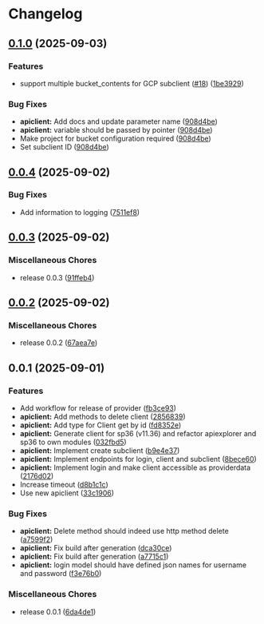 # Changelog

## [0.1.0](https://github.com/statisticsnorway/terraform-provider-commvault/compare/v0.0.4...v0.1.0) (2025-09-03)


### Features

* support multiple bucket_contents for GCP subclient ([#18](https://github.com/statisticsnorway/terraform-provider-commvault/issues/18)) ([1be3929](https://github.com/statisticsnorway/terraform-provider-commvault/commit/1be39296d31290ea3af2952a48ebd2eefe881962))


### Bug Fixes

* **apiclient:** Add docs and update parameter name ([908d4be](https://github.com/statisticsnorway/terraform-provider-commvault/commit/908d4bed3c0b4699535d02e10e35c086cef06abb))
* **apiclient:** variable should be passed by pointer ([908d4be](https://github.com/statisticsnorway/terraform-provider-commvault/commit/908d4bed3c0b4699535d02e10e35c086cef06abb))
* Make project for bucket configuration required ([908d4be](https://github.com/statisticsnorway/terraform-provider-commvault/commit/908d4bed3c0b4699535d02e10e35c086cef06abb))
* Set subclient ID ([908d4be](https://github.com/statisticsnorway/terraform-provider-commvault/commit/908d4bed3c0b4699535d02e10e35c086cef06abb))

## [0.0.4](https://github.com/statisticsnorway/terraform-provider-commvault/compare/v0.0.3...v0.0.4) (2025-09-02)


### Bug Fixes

* Add information to logging ([7511ef8](https://github.com/statisticsnorway/terraform-provider-commvault/commit/7511ef864d1c108c5ab6319830093ab6c5e5c1b1))

## [0.0.3](https://github.com/statisticsnorway/terraform-provider-commvault/compare/v0.0.2...v0.0.3) (2025-09-02)


### Miscellaneous Chores

* release 0.0.3 ([91ffeb4](https://github.com/statisticsnorway/terraform-provider-commvault/commit/91ffeb4b650e72f2dad472ea38f1f52d01a9fbd7))

## [0.0.2](https://github.com/statisticsnorway/terraform-provider-commvault/compare/v0.0.1...v0.0.2) (2025-09-02)


### Miscellaneous Chores

* release 0.0.2 ([67aea7e](https://github.com/statisticsnorway/terraform-provider-commvault/commit/67aea7e0672edf42214997d5869e052f4dc35810))

## 0.0.1 (2025-09-01)


### Features

* Add workflow for release of provider ([fb3ce93](https://github.com/statisticsnorway/terraform-provider-commvault/commit/fb3ce93a646f364aa8e878f3bbd54ce4f2f0b464))
* **apiclient:** Add methods to delete client ([2856839](https://github.com/statisticsnorway/terraform-provider-commvault/commit/2856839f6160adbe61b6883aca12428e92ca8c0e))
* **apiclient:** Add type for Client get by id ([fd8352e](https://github.com/statisticsnorway/terraform-provider-commvault/commit/fd8352e89b7b86165f7a922b149ccf75b3ea461c))
* **apiclient:** Generate client for sp36 (v11.36) and refactor apiexplorer and sp36 to own modules ([032fbd5](https://github.com/statisticsnorway/terraform-provider-commvault/commit/032fbd594812b3f430a33e08076d45bc24c2280f))
* **apiclient:** Implement create subclient ([b9e4e37](https://github.com/statisticsnorway/terraform-provider-commvault/commit/b9e4e3796fb4bdcfb839e24f4caa213c4869d5f2))
* **apiclient:** Implement endpoints for login, client and subclient ([8bece60](https://github.com/statisticsnorway/terraform-provider-commvault/commit/8bece60a03588512a0158800e53772a941505d21))
* **apiclient:** Implement login and make client accessible as providerdata ([2176d02](https://github.com/statisticsnorway/terraform-provider-commvault/commit/2176d02d542546b1e17e3ceb0edc2c362023a69c))
* Increase timeout ([d8b1c1c](https://github.com/statisticsnorway/terraform-provider-commvault/commit/d8b1c1caf230a381b5d793642c9d034023423ab0))
* Use new apiclient ([33c1906](https://github.com/statisticsnorway/terraform-provider-commvault/commit/33c1906b8ef702223f436e89424aa09fde29254c))


### Bug Fixes

* **apiclient:** Delete method should indeed use http method delete ([a7599f2](https://github.com/statisticsnorway/terraform-provider-commvault/commit/a7599f2813b01f9e7c1a45925900cc46f091d889))
* **apiclient:** Fix build after generation ([dca30ce](https://github.com/statisticsnorway/terraform-provider-commvault/commit/dca30ced96512663209ce1720a140f01d80d5246))
* **apiclient:** Fix build after generation ([a7715c1](https://github.com/statisticsnorway/terraform-provider-commvault/commit/a7715c1431ffa1f70db0ca9ffcea52dc2882b983))
* **apiclient:** login model should have defined json names for username and password ([f3e76b0](https://github.com/statisticsnorway/terraform-provider-commvault/commit/f3e76b071bb4b655df58188cab6e6eab4a118319))


### Miscellaneous Chores

* release 0.0.1 ([6da4de1](https://github.com/statisticsnorway/terraform-provider-commvault/commit/6da4de1eef39c06d511bfa763a38a2b765ba803e))
